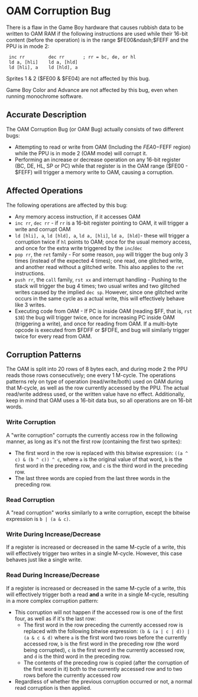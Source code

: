 # OAM Corruption Bug

There is a flaw in the Game Boy hardware that causes rubbish data to be written
to OAM RAM if the following instructions are used while their 16-bit content
(before the operation) is in the range $FE00&ndash;$FEFF and the PPU is in mode 2:

```rgbasm
 inc rr         dec rr       ; rr = bc, de, or hl
 ld a, [hli]    ld a, [hld]
 ld [hli], a    ld [hld], a
```

Sprites 1 & 2 ($FE00 & $FE04) are not affected by this bug.

Game Boy Color and Advance are not affected by this bug, even when
running monochrome software.

## Accurate Description

The OAM Corruption Bug (or OAM Bug) actually consists of two different bugs:

- Attempting to read or write from OAM (Including the $FEA0-$FEFF
  region) while the PPU is in mode 2 (OAM mode) will corrupt it.
- Performing an increase or decrease operation on any 16-bit register
  (BC, DE, HL, SP or PC) while that register is in the OAM range
  ($FE00 - $FEFF) will trigger a memory write to OAM, causing a
  corruption.

## Affected Operations

The following operations are affected by this bug:

- Any memory access instruction, if it accesses OAM
- `inc rr`, `dec rr` - if `rr` is a 16-bit register pointing to OAM,
  it will trigger a write and corrupt OAM
- `ld [hli], a`, `ld [hld], a`, `ld a, [hli]`, `ld a, [hld]`- these
  will trigger a corruption twice if `hl` points to OAM; once for the
  usual memory access, and once for the extra write triggered by the
  `inc`/`dec`
- `pop rr`, the `ret` family - For some reason, `pop` will trigger the
  bug only 3 times (instead of the expected 4 times); one read, one
  glitched write, and another read without a glitched write. This also
  applies to the `ret` instructions.
- `push rr`, the `call` family, `rst xx` and interrupt handling -
  Pushing to the stack will trigger the bug 4 times; two usual writes
  and two glitched writes caused by the implied `dec sp`. However, since one
  glitched write occurs in the same cycle as a actual write, this will
  effectively behave like 3 writes.
- Executing code from OAM - If PC is inside OAM (reading $FF,
  that is, `rst $38`) the bug will trigger twice, once for increasing PC
  inside OAM (triggering a write), and once for reading from OAM. If a
  multi-byte opcode is executed from $FDFF or $FDFE, and bug will
  similarly trigger twice for every read from OAM.

## Corruption Patterns

The OAM is split into 20 rows of 8 bytes each, and during mode 2 the PPU
reads those rows consecutively; one every 1 M-cycle. The operations
patterns rely on type of operation (read/write/both) used on OAM during
that M-cycle, as well as the row currently accessed by the PPU. The
actual read/write address used, or the written value have no effect.
Additionally, keep in mind that OAM uses a 16-bit data bus, so all
operations are on 16-bit words.

### Write Corruption

A "write corruption" corrupts the currently access row in the following
manner, as long as it's not the first row (containing the first two
sprites):

- The first word in the row is replaced with this bitwise expression:
  `((a ^ c) & (b ^ c)) ^ c`, where `a` is the original value of that
  word, `b` is the first word in the preceding row, and `c` is the
  third word in the preceding row.
- The last three words are copied from the last three words in the
  preceding row.

### Read Corruption

A "read corruption" works similarly to a write corruption, except the
bitwise expression is `b | (a & c)`.

### Write During Increase/Decrease

If a register is increased or decreased in the same M-cycle of a write,
this will effectively trigger two writes in a single M-cycle. However,
this case behaves just like a single write.

### Read During Increase/Decrease

If a register is increased or decreased in the same M-cycle of a write,
this will effectively trigger both a read **and** a write in a single
M-cycle, resulting in a more complex corruption pattern:

- This corruption will not happen if the accessed row is one of the
  first four, as well as if it's the last row:
  - The first word in the row preceding the currently accessed row
    is replaced with the following bitwise expression:
    `(b & (a | c | d)) | (a & c & d)` where `a` is the first word
    two rows before the currently accessed row, `b` is the first
    word in the preceding row (the word being corrupted), `c` is the
    first word in the currently accessed row, and `d` is the third
    word in the preceding row.
  - The contents of the preceding row is copied (after the
    corruption of the first word in it) both to the currently
    accessed row and to two rows before the currently accessed row
- Regardless of whether the previous corruption occurred or not, a
  normal read corruption is then applied.
